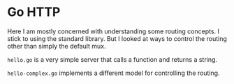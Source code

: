 # Go HTTP

Here I am mostly concerned with understanding some routing concepts.
I stick to using the standard library.
But I looked at ways to control the routing other than simply the default mux.

`hello.go` is a very simple server that calls a function and returns a string.

`hello-complex.go` implements a different model for controlling the routing.
